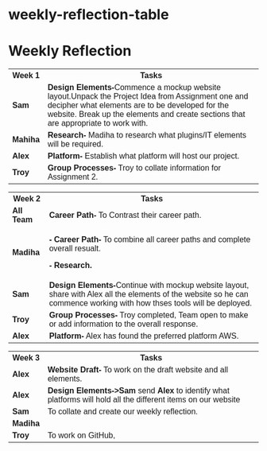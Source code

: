# weekly-reflection-table
<!DOCTYPE html>
<html>
<head>
<style>
#customers {
  font-family: Arial, Helvetica, sans-serif;
  border-collapse: collapse;
  width: 100%;
}

#customers td, #customers th {
  border: 4px solid #000000;
  padding: 8px;
}





#customers th {
  padding-top: 12px;
  padding-bottom: 12px;
  text-align: center;
  background-color: #DC143C;
  color: white;
}
</style>
</head>
<body>

<h1><b>Weekly Reflection</b></h1>

<table id="customers">
  <tr>
    <th>Week 1</th>
    <th>Tasks</th>
   
  </tr>
  <tr>
    <td><b>Sam</b></td>
    <td><b> Design Elements-</b>Commence a mockup website layout.Unpack the Project Idea from Assignment one and decipher what elements are to be developed for the website. Break up the elements and create sections that are appropriate to work with.</td>   
  </tr>
  <tr>
    <td><b> Mahiha</b></td>
    <td><b>Research-</b> Madiha to research what plugins/IT elements will be required.</td>    
  </tr>
  <tr>
    <td><b>Alex</b></td>
    <td><b> Platform-</b> Establish what platform will host our project.</td>   
  </tr>
  <tr>
    <td><b>Troy</b></td>
    <td><b>Group Processes-</b> Troy to collate information for Assignment 2.</td>
  
   <table id="customers">
  <tr>
    <th>Week 2</th>
    <th>Tasks</th>    
  </tr>
  <tr>
    <td><b>All Team</b></td>
    <td><b>Career Path-</b> To Contrast their career path.</td>  
  </tr>
  <tr>
    <td><b>Madiha</b></td>
    <td><p><b>- Career Path-</b> To combine all career paths and complete overall resualt.</p>
      <p><b>- Research.</b></p>
    </td>   
  </tr>
  <tr>
    <td><b>Sam</b></td>
    <td><b>Design Elements-</b>Continue with mockup website layout, share with Alex all the elements of the website so he can commence working with how thses tools will be deployed.</td>    
  </tr>
  <tr>
    <td><b>Troy</b></td>
    <td><b> Group Processes-</b> Troy completed, Team open to make or add information to the overall response.</td>   
  </tr>
  <tr>
    <td><b> Alex</b></td>
    <td><b>Platform-</b> Alex has found the preferred platform AWS.</td>
  
   <table id="customers">
  <tr>
    <th>Week 3</th>
    <th>Tasks</th>   
  </tr>  
  <tr>
    <td><b>Alex </b></td>
    <td><b> Website Draft-</b> To work on the draft website and all elements.</td>
    </tr>
    <tr>
    <td><b> Alex</b></td>
    <td><b> Design Elements-></b><b>Sam </b> send <b>Alex</b> to identify what platforms will hold all the different items on our website</td>
    </tr>
    <tr>
    <td><b>Sam</b></td>
    <td>To collate and create our weekly reflection.</td>
    </tr>
    <tr>
    <td><b>Madiha</b></td>
    <td></td>
    </tr>
    <tr>
    <td><b>Troy</b></td>
    <td>To work on GitHub,</td>
    </tr>
    
 
</table>

</body>
</html>


